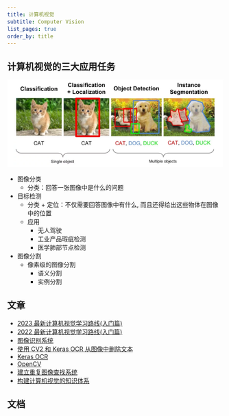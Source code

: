 ```yaml
---
title: 计算机视觉
subtitle: Computer Vision
list_pages: true
order_by: title
---
```


## 计算机视觉的三大应用任务

![img](images/computer_visual_task.png)

* 图像分类
    - 分类：回答一张图像中是什么的问题
* 目标检测
    - 分类 + 定位：不仅需要回答图像中有什么, 而且还得给出这些物体在图像中的位置
    - 应用
        - 无人驾驶
        - 工业产品瑕疵检测
        - 医学肺部节点检测
* 图像分割
    - 像素级的图像分割
        - 语义分割
        - 实例分割

## 文章

* [2023 最新计算机视觉学习路线(入门篇)](https://mp.weixin.qq.com/s/CSo8TzC7WjVkPJ2XCI2aCg)
* [2022 最新计算机视觉学习路线(入门篇)](https://mp.weixin.qq.com/s/lU2wQhyYBceSgWtduVTjHg)
* [图像识别系统](https://mp.weixin.qq.com/s/QS-yeyTjK_xqleIPsIL3tg)
* [使用 CV2 和 Keras OCR 从图像中删除文本](https://mp.weixin.qq.com/s/I1_2xGMGxBkUK7gMyrE9gQ) 
* [Keras OCR](https://keras-ocr.readthedocs.io/en/latest/examples/index.html)
* [OpenCV](https://opencv24-python-tutorials.readthedocs.io/en/latest/index.html)
* [建立重复图像查找系统](https://mp.weixin.qq.com/s/BE_07eA3nDBsEKyB4jcVoA)
* [构建计算机视觉的知识体系](https://zhuanlan.zhihu.com/p/383787715)

## 文档
